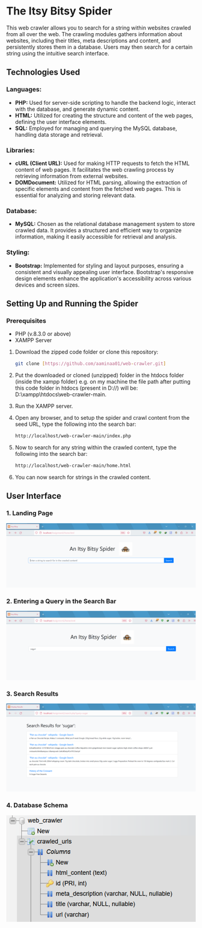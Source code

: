 # The Itsy Bitsy Spider

This web crawler allows you to search for a string within websites crawled from all over the web. The crawling modules gathers information about websites, including their titles, meta descriptions and content, and persistently stores them in a database. Users may then search for a certain string using the intuitive search interface.

## Technologies Used

### Languages:
- **PHP:** Used for server-side scripting to handle the backend logic, interact with the database, and generate dynamic content.
- **HTML:** Utilized for creating the structure and content of the web pages, defining the user interface elements.
- **SQL:** Employed for managing and querying the MySQL database, handling data storage and retrieval.

### Libraries:
- **cURL (Client URL):** Used for making HTTP requests to fetch the HTML content of web pages. It facilitates the web crawling process by retrieving information from external websites.
- **DOMDocument:** Utilized for HTML parsing, allowing the extraction of specific elements and content from the fetched web pages. This is essential for analyzing and storing relevant data.

### Database:
- **MySQL:** Chosen as the relational database management system to store crawled data. It provides a structured and efficient way to organize information, making it easily accessible for retrieval and analysis.

### Styling:
- **Bootstrap:** Implemented for styling and layout purposes, ensuring a consistent and visually appealing user interface. Bootstrap's responsive design elements enhance the application's accessibility across various devices and screen sizes.

## Setting Up and Running the Spider

### Prerequisites

- PHP (v.8.3.0 or above)
- XAMPP Server

1. Download the zipped code folder or clone this repository:

   ```sh
   git clone [https://github.com/aaminaa01/web-crawler.git]
   ```

3. Put the downloaded or cloned (unzipped) folder in the htdocs folder (inside the xampp folder) e.g. on my machine the file path after putting this code folder in htdocs (present in D://) will be: D:\xampp\htdocs\web-crawler-main.

4. Run the XAMPP server.

5. Open any browser, and to setup the spider and crawl content from the seed URL, type the following into the search bar:

   ```sh
   http://localhost/web-crawler-main/index.php
   ```
6. Now to search for any string within the crawled content, type the following into the search bar:

   ```sh
   http://localhost/web-crawler-main/home.html
   ```

7. You can now search for strings in the crawled content.

## User Interface

### 1. Landing Page

![Landing Page](images_for_readme/homepg_starting.png)

### 2. Entering a Query in the Search Bar

![Query](images_for_readme/query1.png)

### 3. Search Results

![Search Results](images_for_readme/searchResults1.png)

### 4. Database Schema

![Database Schema](images_for_readme/schema.png)
